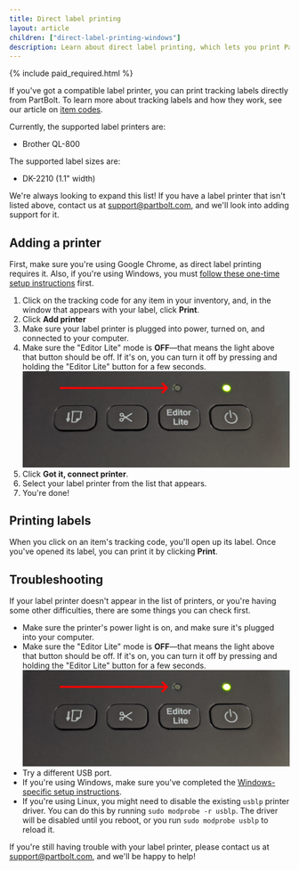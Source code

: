 ```yaml
---
title: Direct label printing
layout: article
children: ["direct-label-printing-windows"]
description: Learn about direct label printing, which lets you print PartBolt inventory labels straight from your browser. Compatible label printer required.
---
```


{% include paid_required.html %}

If you've got a compatible label printer, you can print tracking labels directly from PartBolt. To learn more about tracking labels and how they work, see our article on [item codes](/articles/item-codes).

Currently, the supported label printers are:
* Brother QL-800

The supported label sizes are:
* DK-2210 (1.1" width)

We're always looking to expand this list! If you have a label printer that isn't listed above, contact us at [support@partbolt.com](mailto:support@partbolt.com), and we'll look into adding support for it.

## Adding a printer
First, make sure you're using Google Chrome, as direct label printing requires it. Also, if you're using Windows, you must [follow these one-time setup instructions](/articles/direct-label-printing-windows) first.

1. Click on the tracking code for any item in your inventory, and, in the window that appears with your label, click **<i class="fas fa-fw fa-print"></i> Print**.
2. Click **<i class="fas fa-fw fa-plus"></i> Add printer**
3. Make sure your label printer is plugged into power, turned on, and connected to your computer.
4. Make sure the "Editor Lite" mode is **OFF**&mdash;that means the light above that button should be off. If it's on, you can turn it off by pressing and holding the "Editor Lite" button for a few seconds.
    <div style="max-width: 500px"><img src="/img/direct-label-printing/editor_lite_off.jpg" alt="The Editor Lite button" /></div>
5. Click **<i class="fas fa-fw fa-plug"></i> Got it, connect printer**.
6. Select your label printer from the list that appears.
7. You're done!

## Printing labels
When you click on an item's tracking code, you'll open up its label. Once you've opened its label, you can print it by clicking **<i class="fas fa-fw fa-print"></i> Print**.

## Troubleshooting
If your label printer doesn't appear in the list of printers, or you're having some other difficulties, there are some things you can check first.
* Make sure the printer's power light is on, and make sure it's plugged into your computer.
* Make sure the "Editor Lite" mode is **OFF**&mdash;that means the light above that button should be off. If it's on, you can turn it off by pressing and holding the "Editor Lite" button for a few seconds.
    <div style="max-width: 500px"><img src="/img/direct-label-printing/editor_lite_off.jpg" alt="The Editor Lite button" /></div>
* Try a different USB port.
* If you're using Windows, make sure you've completed the [Windows-specific setup instructions](/articles/direct-label-printing-windows).
* If you're using Linux, you might need to disable the existing `usblp` printer driver. You can do this by running `sudo modprobe -r usblp`. The driver will be disabled until you reboot, or you run `sudo modprobe usblp` to reload it.

If you're still having trouble with your label printer, please contact us at [support@partbolt.com](mailto:support@partbolt.com), and we'll be happy to help!